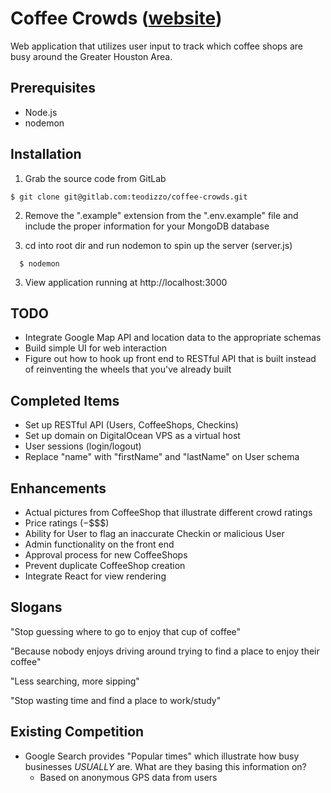 # Coffee Crowds ([website](http://www.coffeecrowds.com))
Web application that utilizes user input to track which coffee shops are busy around the Greater Houston Area.

## Prerequisites
- Node.js
- nodemon

## Installation
1. Grab the source code from GitLab

```
$ git clone git@gitlab.com:teodizzo/coffee-crowds.git
```

2. Remove the ".example" extension from the ".env.example" file and include the proper information for your MongoDB database

3. cd into root dir and run nodemon to spin up the server (server.js)

```
  $ nodemon
```

3. View application running at http://localhost:3000

## TODO
- Integrate Google Map API and location data to the appropriate schemas
- Build simple UI for web interaction
- Figure out how to hook up front end to RESTful API that is built instead of reinventing the wheels that you've already built

## Completed Items
- Set up RESTful API (Users, CoffeeShops, Checkins)
- Set up domain on DigitalOcean VPS as a virtual host
- User sessions (login/logout)
- Replace "name" with "firstName" and "lastName" on User schema

## Enhancements
- Actual pictures from CoffeeShop that illustrate different crowd ratings
- Price ratings ($-$$$$)
- Ability for User to flag an inaccurate Checkin or malicious User
- Admin functionality on the front end
- Approval process for new CoffeeShops
- Prevent duplicate CoffeeShop creation
- Integrate React for view rendering

## Slogans
"Stop guessing where to go to enjoy that cup of coffee"

"Because nobody enjoys driving around trying to find a place to enjoy their coffee"

"Less searching, more sipping"

"Stop wasting time and find a place to work/study"

## Existing Competition
- Google Search provides "Popular times" which illustrate how busy businesses *USUALLY* are. What are they basing this information on?
  - Based on anonymous GPS data from users
